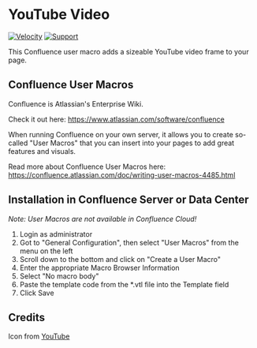 <h1><img src="https://github.com/glewe/confluence-user-macros/raw/master/src/youtube-video/youtube.png?raw=true" align="left" alt=""/>YouTube Video</h1>

[![Velocity](https://img.shields.io/badge/Language-Velocity-informational.svg)](https://velocity.apache.org/)
[![Support](https://img.shields.io/badge/Supported-yes-009900.svg)](https://github.com/glewe/confluence-user-macros/issues)

This Confluence user macro adds a sizeable YouTube video frame to your page. 

## Confluence User Macros
Confluence is Atlassian's Enterprise Wiki.

Check it out here: https://www.atlassian.com/software/confluence

When running Confluence on your own server, it allows you to create so-called "User Macros" that you can insert into your pages to add great features and visuals.

Read more about Confluence User Macros here:
https://confluence.atlassian.com/doc/writing-user-macros-4485.html

## Installation in Confluence Server or Data Center
_Note: User Macros are not available in Confluence Cloud!_

1. Login as administrator
1. Got to "General Configuration", then select "User Macros" from the menu on the left
1. Scroll down to the bottom and click on "Create a User Macro"
1. Enter the appropriate Macro Browser Information
1. Select "No macro body"
1. Paste the template code from the *.vtl file into the Template field
1. Click Save
 
## Credits
Icon from [YouTube](http://www.youtube.com)
 